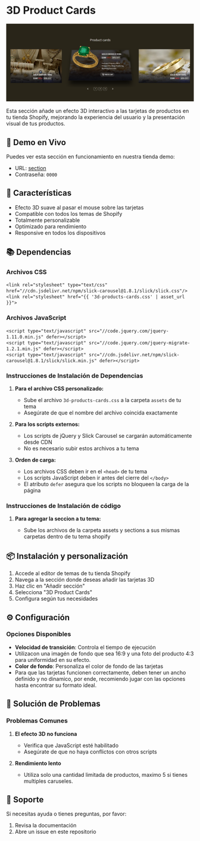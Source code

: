 # 3D Product Cards

![Preview de 3D Product Cards](./preview/image.png)

Esta sección añade un efecto 3D interactivo a las tarjetas de productos en tu tienda Shopify, mejorando la experiencia del usuario y la presentación visual de tus productos.

## 🎯 Demo en Vivo

Puedes ver esta sección en funcionamiento en nuestra tienda demo:

- URL: [section](shopify.torme.dev/pages/product-cards-carousel)
- Contraseña: `0000`

## 🎯 Características

- Efecto 3D suave al pasar el mouse sobre las tarjetas
- Compatible con todos los temas de Shopify
- Totalmente personalizable
- Optimizado para rendimiento
- Responsive en todos los dispositivos

## 📚 Dependencias

### Archivos CSS

```liquid
<link rel="stylesheet" type="text/css" href="//cdn.jsdelivr.net/npm/slick-carousel@1.8.1/slick/slick.css"/>
<link rel="stylesheet" href="{{ '3d-products-cards.css' | asset_url }}">
```

### Archivos JavaScript

```liquid
<script type="text/javascript" src="//code.jquery.com/jquery-1.11.0.min.js" defer></script>
<script type="text/javascript" src="//code.jquery.com/jquery-migrate-1.2.1.min.js" defer></script>
<script type="text/javascript" src="//cdn.jsdelivr.net/npm/slick-carousel@1.8.1/slick/slick.min.js" defer></script>
```

### Instrucciones de Instalación de Dependencias

1. **Para el archivo CSS personalizado:**

   - Sube el archivo `3d-products-cards.css` a la carpeta `assets` de tu tema
   - Asegúrate de que el nombre del archivo coincida exactamente
2. **Para los scripts externos:**

   - Los scripts de jQuery y Slick Carousel se cargarán automáticamente desde CDN
   - No es necesario subir estos archivos a tu tema
3. **Orden de carga:**

   - Los archivos CSS deben ir en el `<head>` de tu tema
   - Los scripts JavaScript deben ir antes del cierre del `</body>`
   - El atributo `defer` asegura que los scripts no bloqueen la carga de la página

### Instrucciones de Instalación de código

1. **Para agregar la seccion a tu tema:**

   - Sube los archivos de la carpeta assets y sections a sus mismas carpetas dentro de tu tema shopify

## 📦 Instalación y personalización

1. Accede al editor de temas de tu tienda Shopify
2. Navega a la sección donde deseas añadir las tarjetas 3D
3. Haz clic en "Añadir sección"
4. Selecciona "3D Product Cards"
5. Configura según tus necesidades

## ⚙️ Configuración

### Opciones Disponibles

- **Velocidad de transición**: Controla el tiempo de ejecución
- Utilizacon una imagén de fondo que sea 16:9 y una foto del producto 4:3 para uniformidad en su efecto.
- **Color de fondo**: Personaliza el color de fondo de las tarjetas
- Para que las tarjetas funcionen correctamente, deben tener un ancho definido y no dinamico, por ende, recomiendo jugar con las opciones hasta encontrar su formato ideal.

## 🔧 Solución de Problemas

### Problemas Comunes

1. **El efecto 3D no funciona**

   - Verifica que JavaScript esté habilitado
   - Asegúrate de que no haya conflictos con otros scripts
2. **Rendimiento lento**

   - Utiliza solo una cantidad limitada de productos, maximo 5 si tienes multiples caruseles.

## 🤝 Soporte

Si necesitas ayuda o tienes preguntas, por favor:

1. Revisa la documentación
2. Abre un issue en este repositorio
